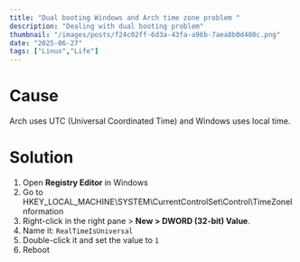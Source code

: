 ```yaml
---
title: "Dual booting Windows and Arch time zone problem "
description: "Dealing with dual booting problem"
thumbnail: "/images/posts/f24c02ff-6d3a-43fa-a96b-7aea8b0d408c.png"
date: "2025-06-27"
tags: ["Linux","Life"]
---
```


# Cause


Arch uses UTC (Universal Coordinated Time) and Windows uses local time.


# Solution

1. Open **Registry Editor** in Windows
2. Go to HKEY_LOCAL_MACHINE\SYSTEM\CurrentControlSet\Control\TimeZoneInformation
3. Right-click in the right pane > **New > DWORD (32-bit) Value**.
4. Name it: `RealTimeIsUniversal`
5. Double-click it and set the value to `1`
6. Reboot
